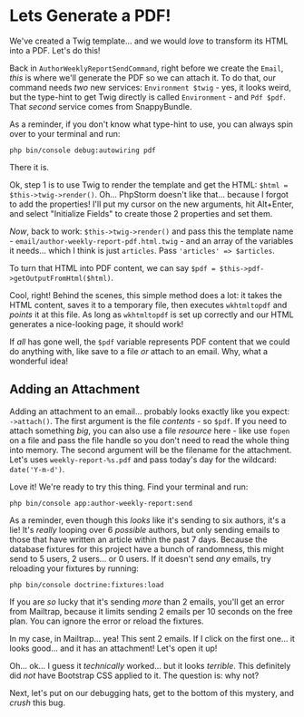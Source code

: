 # Lets Generate a PDF!

We've created a Twig template... and we would *love* to transform its HTML into
a PDF. Let's do this!

Back in `AuthorWeeklyReportSendCommand`, right before we create the `Email`,
*this* is where we'll generate the PDF so we can attach it. To do that, our command
needs *two* new services: `Environment $twig` - yes, it looks weird, but the type-hint
to get Twig directly is called `Environment` - and `Pdf $pdf`. That *second* service
comes from SnappyBundle.

As a reminder, if you don't know what type-hint to use, you can always spin over
to your terminal and run:

```terminal
php bin/console debug:autowiring pdf
```

There it is.

Ok, step 1 is to use Twig to render the template and get the HTML:
`$html = $this->twig->render()`. Oh... PhpStorm doesn't like that... because I
forgot to add the properties! I'll put my cursor on the new arguments, hit Alt+Enter,
and select "Initialize Fields" to create those 2 properties and set them.

*Now*, back to work: `$this->twig->render()` and pass this the template name -
`email/author-weekly-report-pdf.html.twig` - and an array of the variables it
needs... which I think is just `articles`. Pass `'articles' => $articles`.

To turn that HTML into PDF content, we can say
`$pdf = $this->pdf->getOutputFromHtml($html)`.

Cool, right! Behind the scenes, this simple method does a lot: it takes the HTML
content, saves it to a temporary file, then executes `wkhtmltopdf` and *points*
it at this file. As long as `wkhtmltopdf` is set up correctly and our HTML
generates a nice-looking page, it should work!

If *all* has gone well, the `$pdf` variable represents PDF content that we could
do anything with, like save to a file *or* attach to an email. Why, what a
wonderful idea!

## Adding an Attachment

Adding an attachment to an email... probably looks exactly like you expect:
`->attach()`. The first argument is the file *contents* - so `$pdf`. If you
need to attach something *big*, you can also use a file *resource* here - like
use `fopen` on a file and pass the file handle so you don't need to read the
whole thing into memory. The second argument will be the filename for the
attachment. Let's uses `weekly-report-%s.pdf` and pass today's day for the
wildcard: `date('Y-m-d')`.

Love it! We're ready to try this thing. Find your terminal and run:

```terminal
php bin/console app:author-weekly-report:send
```

As a reminder, even though this *looks* like it's sending to six authors, it's
a lie! It's *really* looping over 6 *possible* authors, but only sending emails
to those that have written an article within the past 7 days. Because the database
fixtures for this project have a bunch of randomness, this might send to 5 users,
2 users... or 0 users. If it doesn't send *any* emails, try reloading your fixtures
by running:

```terminal-silent
php bin/console doctrine:fixtures:load
```

If you are *so* lucky that it's sending *more* than 2 emails, you'll get an error
from Mailtrap, because it limits sending 2 emails per 10 seconds on the free plan.
You can ignore the error or reload the fixtures.

In my case, in Mailtrap... yea! This sent 2 emails. If I click on the first one...
it looks good... and it has an attachment! Let's open it up!

Oh... ok... I guess it *technically* worked... but it looks *terrible*. This
definitely did *not* have Bootstrap CSS applied to it. The question is: why not?

Next, let's put on our debugging hats, get to the bottom of this mystery, and
*crush* this bug.

